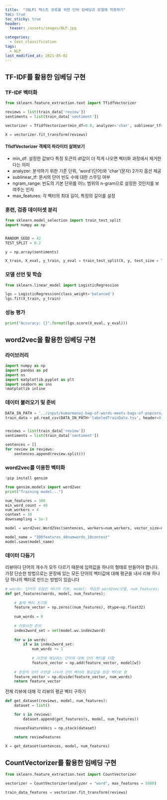```yaml
---
title:  "[NLP] 텍스트 분류를 위한 단어 임베딩과 모델에 적용하기"
toc: true
toc_sticky: true
header:
  teaser: /assets/images/NLP.jpg

categories:
  - text_classification
tags:
  - NLP
last_modified_at: 2021-05-02
---  
```


<!-- * 단어 임베딩: CountVectorizer, TF-IDF, word2vec
* 머신러닝 모델: 로지스틱 회귀, 랜덤 포레스트
* 딥러닝 모델: 순환 신경망(RNN), 합성곱 신경망(CNN)  

![](/assets/images/text_classification_6.png){: width="100%" height="70%"}   -->


## TF-IDF를 활용한 임베딩 구현

### TF-IDF 벡터화  

```python
from sklearn.feature_extraction.text import TfidfVectorizer

reviews = list(train_data['review'])
sentiments = list(train_data['sentiment'])

vectorizer = TfidfVectorizer(min_df=0.0, analyzer='char', sublinear_tf=True, ngram_range=(1,3), max_features=5000)

X = vectorizer.fit_transform(reviews)
```

#### TfidfVectorizer 객체의 파라미터 살펴보기  
* min_df: 설정한 값보다 특정 토큰의 df값이 더 적게 나오면 벡터화 과정에서 제거한다는 의미
* analyzer: 분석하기 위한 기준 단위, 'word'(단어)와 'char'(문자) 2가지 옵션 제공
* sublinear_tf: 문서의 단어 빈도 수에 대한 스무딩 여부
* ngram_range: 빈도의 기본 단위를 어느 범위의 n-gram으로 설정한 것인지를 보여주는 인자
* max_features: 각 벡터의 최대 길이, 특징의 길이를 설정

### 훈련, 검증 데이터셋 분리  

```python
from sklearn.model_selection import train_test_split
import numpy as np


RANDOM_SEED = 42
TEST_SPLIT = 0.2

y = np.array(sentiments)

X_train, X_eval, y_train, y_eval = train_test_split(X, y, test_size = TEST_SPLIT, random_state=RANDOM_SEED)
```

### 모델 선언 및 학습  

```python
from sklearn.linear_model import LogisticRegression

lgs = LogisticRegression(class_weight='balanced')
lgs.fit(X_train, y_train)
```

### 성능 평가

```python
print("Accuracy: {}".format(lgs.score(X_eval, y_eval)))
```

## word2vec을 활용한 임베딩 구현

### 라이브러리  

```python
import numpy as np
import pandas as pd
import os
import matplotlib.pyplot as plt
import seaborn as sns
%matplotlib inline
```

### 데이터 불러오기 및 준비 

```python
DATA_IN_PATH = '../input/kumarmanoj-bag-of-words-meets-bags-of-popcorn/'
train_data = pd.read_csv(DATA_IN_PATH+'labeledTrainData.tsv', header=0, delimiter="\t", quoting=3)


reviews = list(train_data['review'])
sentiments = list(train_data['sentiment'])

sentences = []
for review in reviews:
    sentences.append(review.split())
```

### word2vec를 이용한 벡터화  

```python
!pip install gensim

from gensim.models import word2vec
print("Training model...")

num_features = 300
min_word_count = 40
num_workers = 4
context = 10
downsampling = 1e-3

model = word2vec.Word2Vec(sentences, workers=num_workers, vector_size=num_features, min_count = min_word_count, window=context, sample=downsampling)
```

```python
model_name = "300features_40numwords_10context"
model.save(model_name)
```

### 데이터 다듬기  

리뷰마다 단어의 개수가 모두 다르기 때문에 입력값을 하나의 형태로 만들어야 합니다. 가장 단순한 방법으로는 문장에 있는 모든 단어의 벡터값에 대해 평균을 내서 리뷰 하나당 하나의 벡터로 만드는 방법이 있습니다  

```python
# words: 단어의 모음인 하나의 리뷰, model: 학습한 word2vec모델, num_features: 임베딩된 벡터의 차원
def get_features(words, model, num_features):
    
    # 출력 벡터 초기화
    feature_vector = np.zeros((num_features), dtype=np.float32)
    
    num_words = 0
    
    # 어휘사전 준비
    index2word_set = set(model.wv.index2word)
    
    for w in words:
        if w in index2word_set:
            num_words += 1
            
            # 사전에 해당하는 단어에 대해 단어 벡터를 더함
            feature_vector = np.add(feature_vector, model[w])
    
    # 문장의 단어 수만큼 나누어 단어 벡터의 평균값을 문장 벡터로 함 
    feature_vector = np.divide(feature_vector, num_words)
    return feature_vector
```

전체 리뷰에 대해 각 리뷰의 평균 벡터 구하기  

```python
def get_dataset(reviews, model, num_features):
    dataset = list()

    for s in reviews:
        dataset.append(get_features(s, model, num_features))

    revuesFeatureVecs = np.stack(dataset)

    return reviewFeatures
```

```python
X = get_dataset(sentences, model, num_features)
```

## CountVectorizer를 활용한 임베딩 구현  
```python
from sklearn.feature_extraction.text import CountVectorizer

vectorizer = CountVectorizer(analyzer = "word", max_features = 5000)

train_data_features = vectorizer.fit_transform(reviews)
```